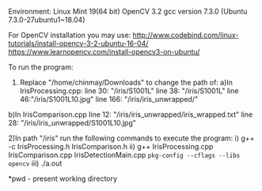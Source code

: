 Environment:
Linux Mint 19(64 bit)
OpenCV 3.2
gcc version 7.3.0 (Ubuntu 7.3.0-27ubuntu1~18.04)

For OpenCV installation you may use:
http://www.codebind.com/linux-tutorials/install-opencv-3-2-ubuntu-16-04/
https://www.learnopencv.com/install-opencv3-on-ubuntu/

To run the program:
1) Replace "/home/chinmay/Downloads" to change the path of:
a)In IrisProcessing.cpp: 
line 30: "<pwd>/iris/S1001L"
line 38: "<pwd>/iris/S1001L"
line 46:"<pwd>/iris/S1001L10.jpg"
line 166: "<pwd>/iris/iris_unwrapped/"

b)In IrisComparison.cpp
line 12: "<pwd>/iris/iris_unwrapped/iris_wrapped.txt"
line 28: "<pwd>/iris/iris_unwrapped/S1001L10.jpg"

2)In path "<pwd>/iris" run the following commands to execute the program:
i) g++ -c IrisProcessing.h IrisComparison.h
ii) g++ IrisProcessing.cpp IrisComparison.cpp IrisDetectionMain.cpp `pkg-config --cflags --libs opencv`
iii) ./a.out

*pwd - present working directory
